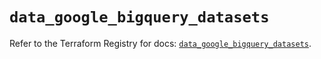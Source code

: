 # `data_google_bigquery_datasets`

Refer to the Terraform Registry for docs: [`data_google_bigquery_datasets`](https://registry.terraform.io/providers/hashicorp/google-beta/6.49.3/docs/data-sources/google_bigquery_datasets).
